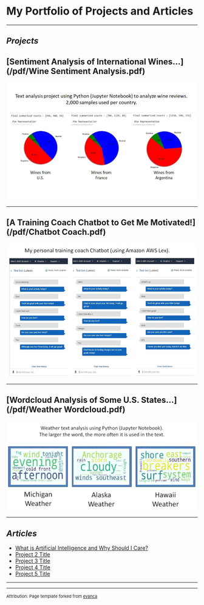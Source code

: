 # **My Portfolio of Projects and Articles**

---

## *Projects*

## [Sentiment Analysis of International Wines...](/pdf/Wine Sentiment Analysis.pdf)
<img src="images/WineReviews.JPG?raw=true"/>

---
## [A Training Coach Chatbot to Get Me Motivated!](/pdf/Chatbot Coach.pdf)
<img src="images/ChatbotCoach.JPG?raw=true"/>

---
## [Wordcloud Analysis of Some U.S. States...](/pdf/Weather Wordcloud.pdf)
<img src="images/WeatherWordcloud.JPG?raw=true"/>

---

## *Articles*

- [What is Artificial Intelligence and Why Should I Care?](https://www.linkedin.com/pulse/what-artificial-intelligence-why-should-i-care-john-dennis/)
- [Project 2 Title](http://example.com/)
- [Project 3 Title](http://example.com/)
- [Project 4 Title](http://example.com/)
- [Project 5 Title](http://example.com/)

---




---
<p style="font-size:11px">Attribution:  Page template forked from <a href="https://github.com/evanca/quick-portfolio">evanca</a></p>
<!-- Remove above link if you don't want to attribute -->
